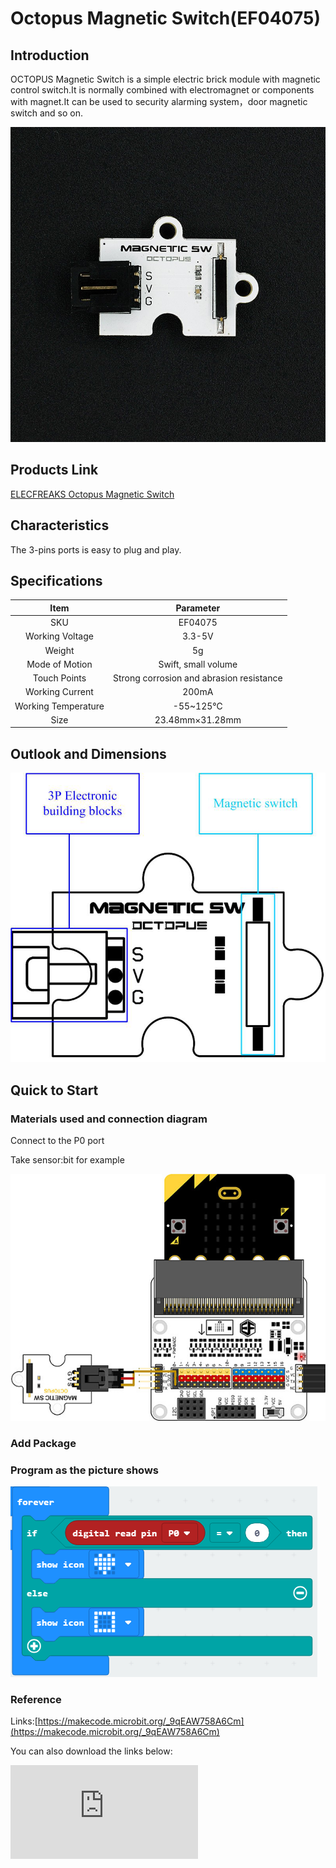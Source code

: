 # Octopus Magnetic Switch(EF04075)

## Introduction

OCTOPUS Magnetic Switch is a simple electric brick module with magnetic control switch.It is normally combined with electromagnet or components with magnet.It can be used to security alarming system，door magnetic switch and so on.

 ![](./images/y2rEGSc.jpg)

## Products Link

[ELECFREAKS Octopus Magnetic Switch](https://shop.elecfreaks.com/products/elecfreaks-octopus-magnetic-switch?_pos=1&_sid=ebd3a7625&_ss=r)

## Characteristics

 The 3-pins ports is easy to plug and play.

## Specifications


Item | Parameter
:-: | :-:
SKU|EF04075
Working Voltage|3.3-5V
Weight|5g
Mode of Motion|Swift, small volume
Touch Points|Strong corrosion and abrasion resistance
Working Current|200mA
Working Temperature|-55~125℃
Size|23.48mm×31.28mm

## Outlook and Dimensions

 ![](./images/9AZBMTT.png)

## Quick to Start

### Materials used and connection diagram

 Connect to the P0 port

  Take sensor:bit for example

![](./images/YdMbHja.jpg)
### Add Package

### Program as the picture shows

![](./images/3k1UPiG.png)

### Reference

Links:[https://makecode.microbit.org/_9qEAW758A6Cm](https://makecode.microbit.org/_9qEAW758A6Cm)

You can also download the links below:


<div
    style={{
        position: 'relative',
        paddingBottom: '60%',
        overflow: 'hidden',
    }}
>
    <iframe
        src="https://makecode.microbit.org/_9qEAW758A6Cm"
        frameborder="0"
        sandbox="allow-popups allow-forms allow-scripts allow-same-origin"
        style={{
            position: 'absolute',
            width: '100%',
            height: '100%',
        }}
    />
</div>


### Result
 When there is magnet approaching, a rectangle is showing on the micro:bit; Or an icon is showing on the micro:bit.

## Relevant Cases


## Technique Files
